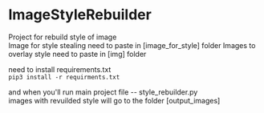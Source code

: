 # ImageStyleRebuilder  
Project for rebuild style of image  
Image for style stealing need to paste in [image_for_style] folder
Images to overlay style need to paste in [img] folder

need to install requirements.txt  
`pip3 install -r requirments.txt`  

and when you'll run main project file --  style_rebuilder.py  
images with revuilded style will go to the folder [output_images]
